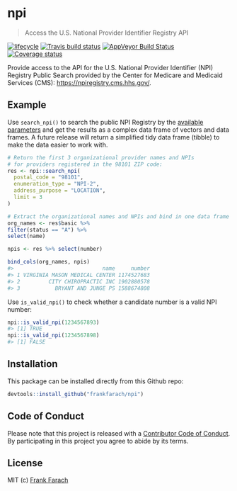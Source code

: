 
<!-- README.md is generated from README.Rmd. Please edit that file -->
npi
===

> Access the U.S. National Provider Identifier Registry API

[![lifecycle](https://img.shields.io/badge/lifecycle-experimental-orange.svg)](https://www.tidyverse.org/lifecycle/#experimental) [![Travis build status](https://travis-ci.org/frankfarach/npi.svg?branch=master)](https://travis-ci.org/frankfarach/npi) [![AppVeyor Build Status](https://ci.appveyor.com/frankfarach/npi)](https://ci.appveyor.com/api/projects/status/github//frankfarach/npi/?branch=master&svg=true) [![Coverage status](https://codecov.io/gh/frankfarach/npi/branch/master/graph/badge.svg)](https://codecov.io/github/frankfarach/npi?branch=master)

Provide access to the API for the U.S. National Provider Identifier (NPI) Registry Public Search provided by the Center for Medicare and Medicaid Services (CMS): <https://npiregistry.cms.hhs.gov/>.

Example
-------

Use `search_npi()` to search the public NPI Registry by the [available parameters](https://npiregistry.cms.hhs.gov/registry/help-api) and get the results as a complex data frame of vectors and data frames. A future release will return a simplified tidy data frame (tibble) to make the data easier to work with.

``` r
# Return the first 3 organizational provider names and NPIs
# for providers registered in the 98101 ZIP code:
res <- npi::search_npi(
  postal_code = "98101",
  enumeration_type = "NPI-2",
  address_purpose = "LOCATION",
  limit = 3
)

# Extract the organizational names and NPIs and bind in one data frame
org_names <- res$basic %>%
filter(status == "A") %>%
select(name)

npis <- res %>% select(number)

bind_cols(org_names, npis)
#>                            name     number
#> 1 VIRGINIA MASON MEDICAL CENTER 1174527683
#> 2         CITY CHIROPRACTIC INC 1902880578
#> 3           BRYANT AND JUNGE PS 1588674808
```

Use `is_valid_npi()` to check whether a candidate number is a valid NPI number:

``` r
npi::is_valid_npi(1234567893)
#> [1] TRUE
npi::is_valid_npi(1234567898)
#> [1] FALSE
```

Installation
------------

This package can be installed directly from this Github repo:

``` r
devtools::install_github("frankfarach/npi")
```

Code of Conduct
---------------

Please note that this project is released with a [Contributor Code of Conduct](CODE_OF_CONDUCT.md). By participating in this project you agree to abide by its terms.

License
-------

MIT (c) [Frank Farach](https://github.com/frankfarach)
